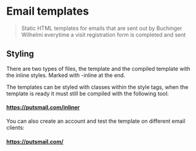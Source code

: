 # Email templates

> Static HTML templates for emails that are sent out by Buchinger Wilhelmi everytime a visit registration form is completed and sent


## Styling

There are two types of files, the template and the compiled template with the inline styles. Marked with -inline at the end.

The templates can be styled with classes within the style tags, when the template is ready it must still be compiled with the following tool:

#### https://putsmail.com/inliner

You can also create an account and test the template on different email clients:

#### https://putsmail.com/